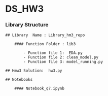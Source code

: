 # DS_HW3
  ### Library Structure

    ## Library  Name : Library_hm3_repo 

        #### Function Folder : lib3

            - Function file 1:  EDA.py
            - Function file 2: clean_model.py
            - Function file 3: model_running.py

    ## Hmw3 Solution:  hw3.py  

    ## Notebooks  

        #### Notebook_q7.ipynb